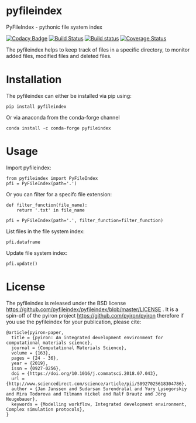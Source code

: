 # pyfileindex
PyFileIndex - pythonic file system index 

[![Codacy Badge](https://api.codacy.com/project/badge/Grade/9db80cb2477f46be870d1446540b4bf3)](https://www.codacy.com/app/jan-janssen/pyfileindex?utm_source=github.com&amp;utm_medium=referral&amp;utm_content=pyfileindex/pyfileindex&amp;utm_campaign=Badge_Grade_Dashboard)
[![Build Status](https://travis-ci.org/pyfileindex/pyfileindex.svg?branch=master)](https://travis-ci.org/pyfileindex/pyfileindex)
[![Build status](https://ci.appveyor.com/api/projects/status/9lpjai8rvt8324aj/branch/master?svg=true)](https://ci.appveyor.com/project/pyiron-runner/pysqa/branch/master)
[![Coverage Status](https://coveralls.io/repos/github/pyfileindex/pyfileindex/badge.svg?branch=master)](https://coveralls.io/github/pyfileindex/pyfileindex?branch=master)

The pyfileindex helps to keep track of files in a specific directory, to monitor added files, modified files and deleted files.

# Installation
The pyfileindex can either be installed via pip using:

    pip install pyfileindex

Or via anaconda from the conda-forge channel

    conda install -c conda-forge pyfileindex


# Usage 
Import pyfileindex:

    from pyfileindex import PyFileIndex 
    pfi = PyFileIndex(path='.')
    
Or you can filter for a specifc file extension: 

    def filter_function(file_name):
        return '.txt' in file_name
        
    pfi = PyFileIndex(path='.', filter_function=filter_function)

List files in the file system index: 

    pfi.dataframe 

Update file system index: 

    pfi.update()



# License
The pyfileindex is released under the BSD license https://github.com/pyfileindex/pyfileindex/blob/master/LICENSE . It is a spin-off of the pyiron project https://github.com/pyiron/pyiron therefore if you use the pyfileindex for your publication, please cite: 

    @article{pyiron-paper,
      title = {pyiron: An integrated development environment for computational materials science},
      journal = {Computational Materials Science},
      volume = {163},
      pages = {24 - 36},
      year = {2019},
      issn = {0927-0256},
      doi = {https://doi.org/10.1016/j.commatsci.2018.07.043},
      url = {http://www.sciencedirect.com/science/article/pii/S0927025618304786},
      author = {Jan Janssen and Sudarsan Surendralal and Yury Lysogorskiy and Mira Todorova and Tilmann Hickel and Ralf Drautz and Jörg Neugebauer},
      keywords = {Modelling workflow, Integrated development environment, Complex simulation protocols},
    }

